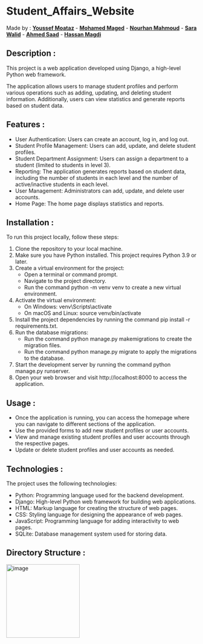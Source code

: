 # Student_Affairs_Website
Made by : [**Youssef Moataz**](https://github.com/YoussefMoataz) - [**Mohamed Maged**](https://github.com/Ibn-Maged) - [**Nourhan Mahmoud**](https://github.com/NourhanMahmoudd) - 
[**Sara Walid**](https://github.com/sarawalid99) - [**Ahmed Saad**](https://github.com/ahmedsaad123456) - [**Hassan Magdi**](https://github.com/hassan1876) 

Description :
--------------------------------------------
This project is a web application developed using Django, a high-level Python web framework. 

The application allows users to manage student profiles and perform various operations such as adding, updating, and deleting student information. Additionally, users can view statistics and generate reports based on student data.

Features :
--------------------------------------------
- User Authentication: Users can create an account, log in, and log out.
- Student Profile Management: Users can add, update, and delete student profiles.
- Student Department Assignment: Users can assign a department to a student (limited to students in level 3).
- Reporting: The application generates reports based on student data, including the number of students in each level and the number of active/inactive students in each level.
- User Management: Administrators can add, update, and delete user accounts.
- Home Page: The home page displays statistics and reports.

Installation :
--------------------------------------------
To run this project locally, follow these steps:

1. Clone the repository to your local machine.
2. Make sure you have Python installed. This project requires Python 3.9 or later.
3. Create a virtual environment for the project:
    - Open a terminal or command prompt.
    - Navigate to the project directory.
    - Run the command python -m venv venv to create a new virtual environment.
4. Activate the virtual environment:
    - On Windows: venv\Scripts\activate
    - On macOS and Linux: source venv/bin/activate
5. Install the project dependencies by running the command pip install -r requirements.txt.
6. Run the database migrations:
    - Run the command python manage.py makemigrations to create the migration files.
    - Run the command python manage.py migrate to apply the migrations to the database.
7. Start the development server by running the command python manage.py runserver.
8. Open your web browser and visit http://localhost:8000 to access the application.

Usage :
--------------------------------------------
- Once the application is running, you can access the homepage where you can navigate to different sections of the application.
- Use the provided forms to add new student profiles or user accounts.
- View and manage existing student profiles and user accounts through the respective pages.
- Update or delete student profiles and user accounts as needed.

Technologies :
--------------------------------------------
The project uses the following technologies:

- Python: Programming language used for the backend development.
- Django: High-level Python web framework for building web applications.
- HTML: Markup language for creating the structure of web pages.
- CSS: Styling language for designing the appearance of web pages.
- JavaScript: Programming language for adding interactivity to web pages.
- SQLite: Database management system used for storing data.

Directory Structure :
--------------------------------------------
<img width="194" alt="image" src="https://github.com/YoussefMoataz/Student_Affairs_Website/assets/92929722/16361eff-11ac-48cc-b188-7f1df3ae886a">


